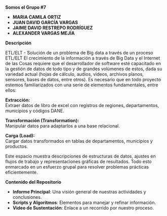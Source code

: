 **Somos el Grupo #7**
  
- **MARIA CAMILA ORTIZ** 
- **JUAN DAVID GARCÍA VARGAS**
- **JAIME DAVID RESTREPO RODRÍGUEZ**  
- **ALEXANDER VARGAS MEJÍA** 
  
**Descripción**
  
ETL/ELT - Solución de un problema de Big data a través de un proceso ETL/ELT
El crecimiento de la información a través de Big Data y el Internet de las Cosas requiere que el desarrollador de software esté capacitado en la gestión de datos de todo tipo y de grandes volúmenes de estos, dada su variedad actual (hojas de cálculo, audios, videos, archivos planos, sensores, bases de datos, entre otros). Es necesario que en todo proyecto estemos familiarizados con una serie de elementos fundamentales, entre ellos:  

**Extracción:**  
Extraer datos de libro de excel con registros de regiones, departamentos, municipios y códigos DANE.  

**Transformación (Transformation):**  
Manipular datos para adaptarlos a una base relacional.  

**Carga (Load):**  
Cargar datos transformados en tablas de departamentos, municipios y productos.  

Este espacio muestra descripciones de estructuras de datos, ajustes en flujos de trabajo y representaciones gráficas de resultados. Todo esto enmarcado en un esfuerzo grupal para resolver problemas prácticas eficientemente.  
  
**Contenido del Repositorio**
  
- **Informe Principal**: Una visión general de nuestras actividades y conclusiones.  
- **Scripts y Algoritmos**: Elementos para manejar y refinar información.  
- **Video de Sustentación**: Enlace a un recorrido por nuestro proceso.
